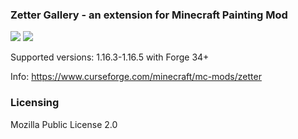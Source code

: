 ### Zetter Gallery - an extension for Minecraft Painting Mod

[![](http://cf.way2muchnoise.eu/zetter.svg)](https://www.curseforge.com/minecraft/mc-mods/zetter
) [![](http://cf.way2muchnoise.eu/versions/zetter.svg)](https://www.curseforge.com/minecraft/mc-mods/zetter
)

Supported versions: 1.16.3-1.16.5 with Forge 34+

Info: https://www.curseforge.com/minecraft/mc-mods/zetter

### Licensing

Mozilla Public License 2.0
